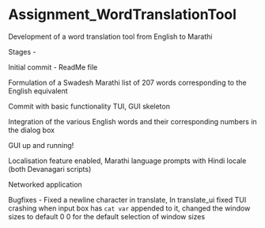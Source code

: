 # Assignment_WordTranslationTool
Development of a word translation tool from English to Marathi

Stages -

Initial commit - ReadMe file

Formulation of a Swadesh Marathi list of 207 words corresponding to the English equivalent

Commit with basic functionality TUI, GUI skeleton

Integration of the various English words and their corresponding numbers in the dialog box

GUI up and running! 

Localisation feature enabled, Marathi language prompts with Hindi locale (both Devanagari scripts)

Networked application

Bugfixes - Fixed a newline character in translate, In translate_ui fixed TUI crashing when input box has `cat var` appended to it, changed the window sizes to default 0 0 for the default selection of window sizes
